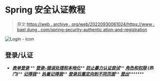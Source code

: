 # Spring 安全认证教程

> 原文:[https://web . archive . org/web/20220930061024/https://www . bael dung . com/spring-security-authentic ation-and-registration](https://web.archive.org/web/20220930061024/https://www.baeldung.com/spring-security-authentication-and-registration)

![Login - icon](../Images/d062b31cada4c8d0a6e56bdb96b52a38.png)

## 登录/认证

*   ***[表单登录](/web/20220805040550/https://www.baeldung.com/spring-security-login)***
**   ***[登录–错误处理和本地化](/web/20220805040550/https://www.baeldung.com/spring-security-login-error-handling-localization)*****   ***[防止暴力认证尝试](/web/20220805040550/https://www.baeldung.com/spring-security-block-brute-force-authentication-attempts)*****   ***[角色和权限](/web/20220805040550/https://www.baeldung.com/role-and-privilege-for-spring-security-registration) **(热门)*******   ***[记得我](/web/20220805040550/https://www.baeldung.com/spring-security-remember-me)*****   ***[执着记得我](/web/20220805040550/https://www.baeldung.com/spring-security-persistent-remember-me)*****   ***[登录后重定向到不同页面](/web/20220805040550/https://www.baeldung.com/spring_redirect_after_login)*****   ***[登出](/web/20220805040550/https://www.baeldung.com/spring-security-logout)**********